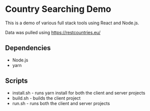 # Country Searching Demo
This is a demo of various full stack tools using React and Node.js.

Data was pulled using https://restcountries.eu/

## Dependencies
* Node.js
* yarn

## Scripts
* install.sh - runs yarn install for both the client and server projects
* build.sh - builds the client project
* run.sh - runs both the client and server projects

